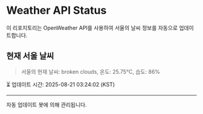
# Weather API Status

이 리포지토리는 OpenWeather API를 사용하여 서울의 날씨 정보를 자동으로 업데이트합니다.

## 현재 서울 날씨
> 서울의 현재 날씨: broken clouds, 온도: 25.75°C, 습도: 86%

⏳ 업데이트 시간: 2025-08-21 03:24:02 (KST)

---
자동 업데이트 봇에 의해 관리됩니다.
